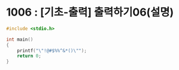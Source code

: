 # 1006 : [기초-출력] 출력하기06(설명)

```c
#include <stdio.h>

int main()
{
    printf("\"!@#$%%^&*()\"");
    return 0;
}
```
